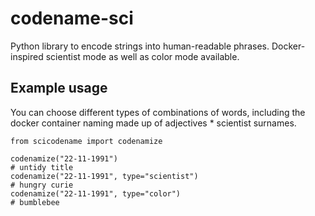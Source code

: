 # codename-sci
Python library to encode strings into human-readable phrases. Docker-inspired scientist mode as well as color mode available.

## Example usage

You can choose different types of combinations of words, including the docker container naming made up of adjectives * scientist surnames. 


```
from scicodename import codenamize

codenamize("22-11-1991")
# untidy title
codenamize("22-11-1991", type="scientist")
# hungry curie
codenamize("22-11-1991", type="color")
# bumblebee

```
